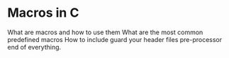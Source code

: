 # Macros in C 
What are macros and how to use them
What are the most common predefined macros
How to include guard your header files
pre-processor
end of everything.

